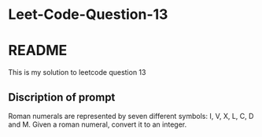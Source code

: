 # Leet-Code-Question-13
# README

This is my solution to leetcode question 13

## Discription of prompt

Roman numerals are represented by seven different symbols: I, V, X, L, C, D and M.
Given a roman numeral, convert it to an integer.
